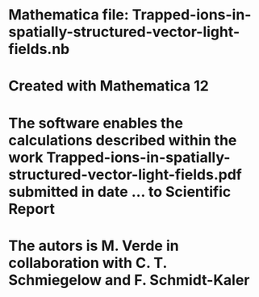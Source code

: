 # Mathematica file: Trapped-ions-in-spatially-structured-vector-light-fields.nb
# Created with Mathematica 12
# The software enables the calculations described within the work Trapped-ions-in-spatially-structured-vector-light-fields.pdf submitted in date ... to Scientific Report
# The autors is M. Verde in collaboration with C. T. Schmiegelow and F. Schmidt-Kaler
